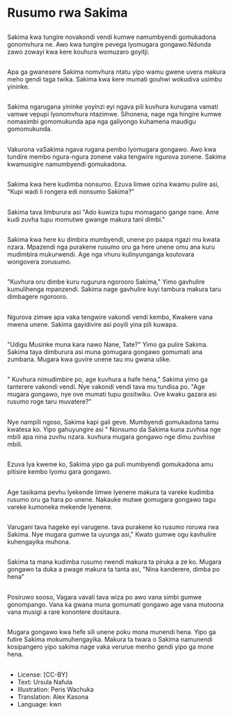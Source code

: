 # Rusumo rwa Sakima

##
Sakima kwa tungire novakondi vendi kumwe namumbyendi gomukadona gonomvhura ne. Awo kwa tungire pevega lyomugara gongawo.Ndunda zawo zowayi kwa kere kouhura womuzaro goyitji.

##
Apa ga gwanesere Sakima nomvhura ntatu yipo wamu gwene uvera makura meho gendi taga twika. Sakima kwa kere mumati gouhwi wokudiva usimbu yininke.

##
Sakima ngarugana yininke yoyinzi eyi ngava pili kuvhura kurugana vamati vamwe vepupi lyonomvhura ntazimwe. Sihonena, nage nga hingire kumwe nomasimbi gomomukunda apa nga galiyongo kuhamena maudigu gomomukunda.

##
Vakurona vaSakima ngava rugana pembo lyomugara gongawo. Awo kwa tundire membo ngura-ngura zonene vaka tengwire ngurova zonene. Sakima kwamusigire namumbyendi gomukadona.

##
Sakima kwa here kudimba nonsumo. Ezuva limwe ozina kwamu pulire asi, "Kupi wadi li rongera edi nonsumo Sakima?"

##
Sakima tava limburura asi "Ado kuwiza tupu momagano gange nane. Ame kudi zuvha tupu momutwe gwange makura tani dimbi."

##
Sakima kwa here ku dimbira mumbyendi, unene po paapa ngazi mu kwata nzara. Mpazendi nga purakene rusumo oru ga here unene omu ana kuru mudimbira mukurwendi. Age nga vhuru kulinyunganga koutovara wongovera zorusumo.

##
"Kuvhura oru dimbe kuru rugurura ngorooro Sakima," Yimo gavhulire kumulihenga mpanzendi. Sakima nage gavhulire kuyi tambura makura taru dimbagere ngorooro.

##
Ngurova zimwe apa vaka tengwire vakondi vendi kembo, Kwakere vana mwena unene. Sakima gayidivire asi poyili yina pili kuwapa.

##
"Udigu Musinke muna kara nawo Nane, Tate?" Yimo ga pulire Sakima. Sakima taya dimburura asi muna gomugara gongawo gomumati ana zumbana. Mugara kwa guvire unene tau mu gwana ulike.

##
" Kuvhura nimudimbire po, age kuvhura a hafe hena," Sakima yimo ga tanterere vakondi vendi. Nye vakondi vendi tava mu tundisa po. "Age mugara gongawo, nye ove mumati tupu gositwiku. Ove kwaku gazara asi rusumo roge taru muvatere?"

##
Nye nampili ngoso, Sakima kapi gali geve. Mumbyendi gomukadona tamu kwatesa ko. Yipo gahuyungire asi " Nonsumo da Sakima kuna zuvhisa nge mbili apa nina zuvhu nzara. kuvhura mugara gongawo nge dimu zuvhise mbili.

##
Ezuva lya kweme ko, Sakima yipo ga puli mumbyendi gomukadona amu pitisire kembo lyomu gara gongawo.

##
Age tasikama pevhu lyekende limwe lyenene makura ta vareke kudimba rusumo oru ga hara po unene. Nakauke mutwe gomugara gongawo tagu vareke kumoneka mekende lyenene.

##
Varugani tava hageke eyi varugene. tava purakene ko rusumo roruwa rwa Sakima. Nye mugara gumwe ta uyunga asi," Kwato gumwe ogu kavhulire kuhengayika muhona.

##
Sakima ta mana kudimba rusumo rwendi makura ta piruka a ze ko. Mugara gongawo ta duka a pwage makura ta tanta asi, "Nina kanderere, dimba po hena"

##
Posiruwo sooso, Vagara vavali tava wiza po awo vana simbi gumwe gonompango. Vana ka gwana muna gomumati gongawo age vana mutoona vana musigi a rare konontere dositaura.

##
Mugara gongawo kwa hefe sili unene poku mona munendi hena. Yipo ga futire Sakima mokumuhengayika. Makura ta twara o Sakima namunendi kosipangero yipo sakima nage vaka verurue menho gendi yipo ga mone hena.

##
* License: [CC-BY]
* Text: Ursula Nafula
* Illustration: Peris Wachuka
* Translation: Alex Kasona
* Language: kwn
